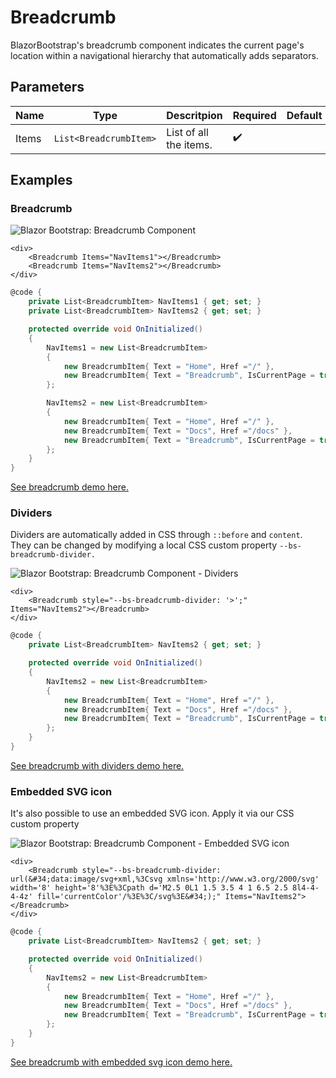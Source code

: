 ﻿---
sidebar_label: Breadcrumb
sidebar_position: 3
---

# Breadcrumb

BlazorBootstrap's breadcrumb component indicates the current page's location within a navigational hierarchy that automatically adds separators.

## Parameters

| Name | Type | Descritpion | Required | Default |
|--|--|--|--|--|
| Items | `List<BreadcrumbItem>` | List of all the items. | ✔️ | |

## Examples

### Breadcrumb

<img src="https://i.imgur.com/hO90HoC.jpg" alt="Blazor Bootstrap: Breadcrumb Component" />

```cshtml showLineNumbers
<div>
    <Breadcrumb Items="NavItems1"></Breadcrumb>
    <Breadcrumb Items="NavItems2"></Breadcrumb>
</div>
```

```cs showLineNumbers
@code {
    private List<BreadcrumbItem> NavItems1 { get; set; }
    private List<BreadcrumbItem> NavItems2 { get; set; }

    protected override void OnInitialized()
    {
        NavItems1 = new List<BreadcrumbItem>
        {
            new BreadcrumbItem{ Text = "Home", Href ="/" },
            new BreadcrumbItem{ Text = "Breadcrumb", IsCurrentPage = true }
        };

        NavItems2 = new List<BreadcrumbItem>
        {
            new BreadcrumbItem{ Text = "Home", Href ="/" },
            new BreadcrumbItem{ Text = "Docs", Href ="/docs" },
            new BreadcrumbItem{ Text = "Breadcrumb", IsCurrentPage = true }
        };
    }
}
```
[See breadcrumb demo here.](https://demos.getblazorbootstrap.com/breadcrumb#examples)

### Dividers

Dividers are automatically added in CSS through `::before` and `content`. They can be changed by modifying a local CSS custom property `--bs-breadcrumb-divider.`

<img src="https://i.imgur.com/oUqUOY1.jpg" alt="Blazor Bootstrap: Breadcrumb Component - Dividers" />

```cshtml showLineNumbers
<div>
    <Breadcrumb style="--bs-breadcrumb-divider: '>';" Items="NavItems2"></Breadcrumb>
</div>
```

```cs showLineNumbers
@code {
    private List<BreadcrumbItem> NavItems2 { get; set; }

    protected override void OnInitialized()
    {
        NavItems2 = new List<BreadcrumbItem>
        {
            new BreadcrumbItem{ Text = "Home", Href ="/" },
            new BreadcrumbItem{ Text = "Docs", Href ="/docs" },
            new BreadcrumbItem{ Text = "Breadcrumb", IsCurrentPage = true }
        };
    }
}
```
[See breadcrumb with dividers demo here.](https://demos.getblazorbootstrap.com/breadcrumb#dividers)

### Embedded SVG icon

It's also possible to use an embedded SVG icon. Apply it via our CSS custom property

<img src="https://i.imgur.com/mZaXqgZ.jpg" alt="Blazor Bootstrap: Breadcrumb Component - Embedded SVG icon" />

```cshtml showLineNumbers
<div>
    <Breadcrumb style="--bs-breadcrumb-divider: url(&#34;data:image/svg+xml,%3Csvg xmlns='http://www.w3.org/2000/svg' width='8' height='8'%3E%3Cpath d='M2.5 0L1 1.5 3.5 4 1 6.5 2.5 8l4-4-4-4z' fill='currentColor'/%3E%3C/svg%3E&#34;);" Items="NavItems2"></Breadcrumb>
</div>
```

```cs showLineNumbers
@code {
    private List<BreadcrumbItem> NavItems2 { get; set; }

    protected override void OnInitialized()
    {
        NavItems2 = new List<BreadcrumbItem>
        {
            new BreadcrumbItem{ Text = "Home", Href ="/" },
            new BreadcrumbItem{ Text = "Docs", Href ="/docs" },
            new BreadcrumbItem{ Text = "Breadcrumb", IsCurrentPage = true }
        };
    }
}
```
[See breadcrumb with embedded svg icon demo here.](https://demos.getblazorbootstrap.com/breadcrumb#embedded-svg-icon)